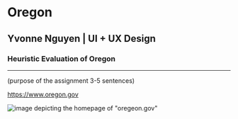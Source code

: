 # Oregon
## Yvonne Nguyen | UI + UX Design
### Heuristic Evaluation of Oregon 

---

(purpose of the assignment 3-5 sentences)

https://www.oregon.gov

![image depicting the homepage of "oregeon.gov"](ogh.png)
